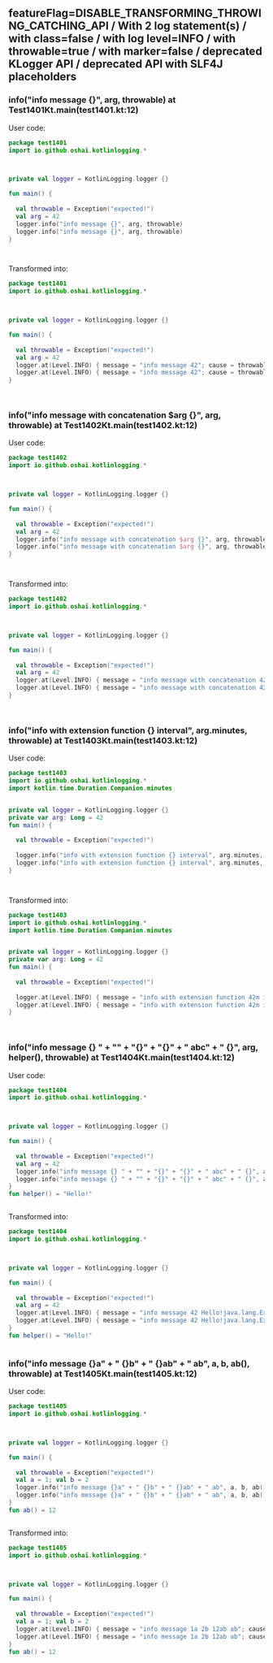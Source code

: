 ## featureFlag=DISABLE_TRANSFORMING_THROWING_CATCHING_API / With 2 log statement(s) / with class=false / with log level=INFO / with throwable=true / with marker=false / deprecated KLogger API / deprecated API with SLF4J placeholders



###  info("info message {}", arg, throwable) at Test1401Kt.main(test1401.kt:12)

User code:
```kotlin
package test1401
import io.github.oshai.kotlinlogging.*



private val logger = KotlinLogging.logger {}

fun main() {
  
  val throwable = Exception("expected!")
  val arg = 42
  logger.info("info message {}", arg, throwable)
  logger.info("info message {}", arg, throwable)
}




```
  
Transformed into:
```kotlin
package test1401
import io.github.oshai.kotlinlogging.*



private val logger = KotlinLogging.logger {}

fun main() {
  
  val throwable = Exception("expected!")
  val arg = 42
  logger.at(Level.INFO) { message = "info message 42"; cause = throwable; internalCompilerData = KLoggingEventBuilder.InternalCompilerData(messageTemplate = "\"info message {}\"", className = "test1401.Test1401Kt", methodName = "main", fileName = "test1401.kt", lineNumber = 12)
  logger.at(Level.INFO) { message = "info message 42"; cause = throwable; internalCompilerData = KLoggingEventBuilder.InternalCompilerData(messageTemplate = "\"info message {}\"", className = "test1401.Test1401Kt", methodName = "main", fileName = "test1401.kt", lineNumber = 13)
}




```

###  info("info message with concatenation $arg {}", arg, throwable) at Test1402Kt.main(test1402.kt:12)

User code:
```kotlin
package test1402
import io.github.oshai.kotlinlogging.*



private val logger = KotlinLogging.logger {}

fun main() {
  
  val throwable = Exception("expected!")
  val arg = 42
  logger.info("info message with concatenation $arg {}", arg, throwable)
  logger.info("info message with concatenation $arg {}", arg, throwable)
}




```
  
Transformed into:
```kotlin
package test1402
import io.github.oshai.kotlinlogging.*



private val logger = KotlinLogging.logger {}

fun main() {
  
  val throwable = Exception("expected!")
  val arg = 42
  logger.at(Level.INFO) { message = "info message with concatenation 42 42"; cause = throwable; internalCompilerData = KLoggingEventBuilder.InternalCompilerData(messageTemplate = "\"info message with concatenation $arg {}\"", className = "test1402.Test1402Kt", methodName = "main", fileName = "test1402.kt", lineNumber = 12)
  logger.at(Level.INFO) { message = "info message with concatenation 42 42"; cause = throwable; internalCompilerData = KLoggingEventBuilder.InternalCompilerData(messageTemplate = "\"info message with concatenation $arg {}\"", className = "test1402.Test1402Kt", methodName = "main", fileName = "test1402.kt", lineNumber = 13)
}




```

###  info("info with extension function {} interval", arg.minutes, throwable) at Test1403Kt.main(test1403.kt:12)

User code:
```kotlin
package test1403
import io.github.oshai.kotlinlogging.*
import kotlin.time.Duration.Companion.minutes


private val logger = KotlinLogging.logger {}
private var arg: Long = 42
fun main() {
  
  val throwable = Exception("expected!")
  
  logger.info("info with extension function {} interval", arg.minutes, throwable)
  logger.info("info with extension function {} interval", arg.minutes, throwable)
}




```
  
Transformed into:
```kotlin
package test1403
import io.github.oshai.kotlinlogging.*
import kotlin.time.Duration.Companion.minutes


private val logger = KotlinLogging.logger {}
private var arg: Long = 42
fun main() {
  
  val throwable = Exception("expected!")
  
  logger.at(Level.INFO) { message = "info with extension function 42m interval"; cause = throwable; internalCompilerData = KLoggingEventBuilder.InternalCompilerData(messageTemplate = "\"info with extension function {} interval\"", className = "test1403.Test1403Kt", methodName = "main", fileName = "test1403.kt", lineNumber = 12)
  logger.at(Level.INFO) { message = "info with extension function 42m interval"; cause = throwable; internalCompilerData = KLoggingEventBuilder.InternalCompilerData(messageTemplate = "\"info with extension function {} interval\"", className = "test1403.Test1403Kt", methodName = "main", fileName = "test1403.kt", lineNumber = 13)
}




```

###  info("info message {} " + "" + "{}" + "{}" + " abc" + " {}", arg, helper(), throwable) at Test1404Kt.main(test1404.kt:12)

User code:
```kotlin
package test1404
import io.github.oshai.kotlinlogging.*



private val logger = KotlinLogging.logger {}

fun main() {
  
  val throwable = Exception("expected!")
  val arg = 42
  logger.info("info message {} " + "" + "{}" + "{}" + " abc" + " {}", arg, helper(), throwable)
  logger.info("info message {} " + "" + "{}" + "{}" + " abc" + " {}", arg, helper(), throwable)
}
fun helper() = "Hello!"



```
  
Transformed into:
```kotlin
package test1404
import io.github.oshai.kotlinlogging.*



private val logger = KotlinLogging.logger {}

fun main() {
  
  val throwable = Exception("expected!")
  val arg = 42
  logger.at(Level.INFO) { message = "info message 42 Hello!java.lang.Exception: expected! abc {}"; internalCompilerData = KLoggingEventBuilder.InternalCompilerData(messageTemplate = "\"info message {} \" + \"\" + \"{}\" + \"{}\" + \" abc\" + \" {}\"", className = "test1404.Test1404Kt", methodName = "main", fileName = "test1404.kt", lineNumber = 12)
  logger.at(Level.INFO) { message = "info message 42 Hello!java.lang.Exception: expected! abc {}"; internalCompilerData = KLoggingEventBuilder.InternalCompilerData(messageTemplate = "\"info message {} \" + \"\" + \"{}\" + \"{}\" + \" abc\" + \" {}\"", className = "test1404.Test1404Kt", methodName = "main", fileName = "test1404.kt", lineNumber = 13)
}
fun helper() = "Hello!"



```

###  info("info message {}a" + " {}b" + " {}ab" + " ab", a, b, ab(), throwable) at Test1405Kt.main(test1405.kt:12)

User code:
```kotlin
package test1405
import io.github.oshai.kotlinlogging.*



private val logger = KotlinLogging.logger {}

fun main() {
  
  val throwable = Exception("expected!")
  val a = 1; val b = 2
  logger.info("info message {}a" + " {}b" + " {}ab" + " ab", a, b, ab(), throwable)
  logger.info("info message {}a" + " {}b" + " {}ab" + " ab", a, b, ab(), throwable)
}
fun ab() = 12



```
  
Transformed into:
```kotlin
package test1405
import io.github.oshai.kotlinlogging.*



private val logger = KotlinLogging.logger {}

fun main() {
  
  val throwable = Exception("expected!")
  val a = 1; val b = 2
  logger.at(Level.INFO) { message = "info message 1a 2b 12ab ab"; cause = throwable; internalCompilerData = KLoggingEventBuilder.InternalCompilerData(messageTemplate = "\"info message {}a\" + \" {}b\" + \" {}ab\" + \" ab\"", className = "test1405.Test1405Kt", methodName = "main", fileName = "test1405.kt", lineNumber = 12)
  logger.at(Level.INFO) { message = "info message 1a 2b 12ab ab"; cause = throwable; internalCompilerData = KLoggingEventBuilder.InternalCompilerData(messageTemplate = "\"info message {}a\" + \" {}b\" + \" {}ab\" + \" ab\"", className = "test1405.Test1405Kt", methodName = "main", fileName = "test1405.kt", lineNumber = 13)
}
fun ab() = 12



```
